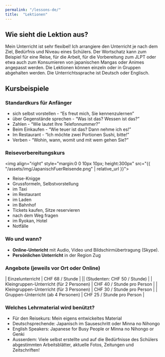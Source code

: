 ```yaml
---
permalink: "/lessons-de/"
title:  "Lektionen"
---
```


## Wie sieht die Lektion aus?

Mein Unterricht ist sehr flexibel! Ich arrangiere den Unterricht je nach dem Ziel, Bedürfnis und Niveau eines Schülers. Der Wortschatz kann zum Beispiel für eine Reise, für die Arbeit, für die Vorbereitung zum JLPT oder etwa auch zum Konsumieren von japanischen Mangas oder Animes angepasst werden. Die Lektionen können einzeln oder in Gruppen abgehalten werden. Die Unterrichtssprache ist Deutsch oder Englisch.

## Kursbeispiele

### Standardkurs für Anfänger

* sich selbst vorstellen - “Es freut mich, Sie kennenzulernen”
* über Gegenstände sprechen - “Was ist das? Wessen ist das?”
* Zahlen - “Wie lautet Ihre Telefonnummer?”
* Beim Einkaufen - “Wie teuer ist das? Dann nehme ich es!”
* Im Restaurant - “Ich möchte zwei Portionen Sushi, bitte!”
* Verben - “Wohin, wann, womit und mit wem gehen Sie?”

### Reisevorbereitungskurs

<img align="right" style="margin:0 0 10px 10px; height:300px" src="{{ "/assets/img/JapanischFuerReisende.png" | relative_url }}">
* Reise-Knigge
* Grussformeln, Selbstvorstellung
* im Taxi
* im Restaurant
* im Laden
* im Bahnhof
* Tickets kaufen, Sitze reservieren
* nach dem Weg fragen
* im Ryokan, Hotel
* Notfälle

### Wo und wann?

* **Online-Untericht** mit Audio, Video und Bildschirmübertragung (Skype).
* **Persönlichen Unterricht** in der Region Zug

### Angebote (jeweils vor Ort oder Online)

| Einzelunterricht | CHF 68 / Stunde |
|| (Studenten: CHF 50 / Stunde) |
| Kleingruppen-Unterricht (für 2 Personen)  | CHF 40 / Stunde pro Person |
| Kleingruppen-Unterricht (für 3 Personen)  | CHF 30 / Stunde pro Person |
| Gruppen-Unterricht (ab 4 Personen)  | CHF 25 / Stunde pro Person |

### Welches Lehrmaterial wird benützt?

* Für den Reisekurs: Mein eigens entwickeltes Material
* Deutschsprechende: Japanisch im Sauseschritt oder Minna no Nihongo
* English Speakers: Japanese for Busy People or Minna no Nihongo or Genki
* Ausserdem: Viele selbst erstellte und auf die Bedürfnisse des Schülers abgestimmten Arbeitsblätter, aktuelle Fotos, Zeitungen und Zeitschriften!
